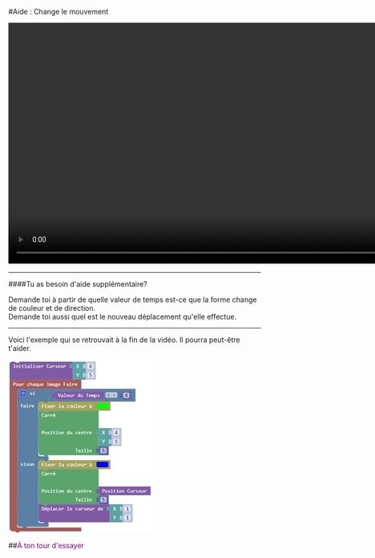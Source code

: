 #Aide : Change le mouvement

<video class="text-center" height="480" loop autoplay>
  <source src="vid/animation_p7.mp4" type="video/mp4">
</video>

***

####Tu as besoin d'aide supplémentaire?

Demande toi à partir de quelle valeur de temps est-ce que la forme change de couleur et de direction.  
Demande toi aussi quel est le nouveau déplacement qu'elle effectue.

***

Voici l'exemple qui se retrouvait à la fin de la vidéo. Il pourra peut-être t'aider.

![Exemple page 7][ex_p7]

##<span style="color: #800080">À ton tour d'essayer</span>

[ex_p7]: img/ex_p7.png
